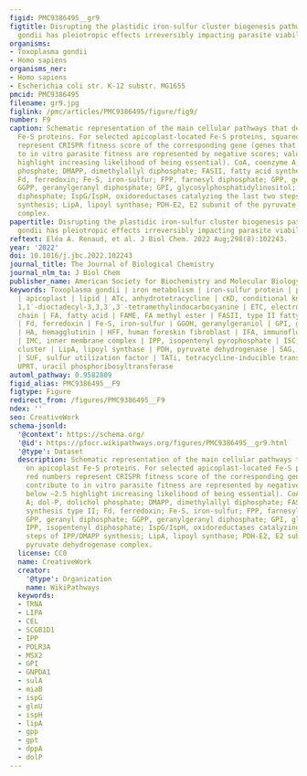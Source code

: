 ```yaml
---
figid: PMC9386495__gr9
figtitle: Disrupting the plastidic iron-sulfur cluster biogenesis pathway in Toxoplasma
  gondii has pleiotropic effects irreversibly impacting parasite viability
organisms:
- Toxoplasma gondii
- Homo sapiens
organisms_ner:
- Homo sapiens
- Escherichia coli str. K-12 substr. MG1655
pmcid: PMC9386495
filename: gr9.jpg
figlink: /pmc/articles/PMC9386495/figure/fig9/
number: F9
caption: Schematic representation of the main cellular pathways that depend on apicoplast
  Fe-S proteins. For selected apicoplast-located Fe-S proteins, squared red numbers
  represent CRISPR fitness score of the corresponding gene (genes that contribute
  to in vitro parasite fitness are represented by negative scores; values below −2.5
  highlight increasing likelihood of being essential). CoA, coenzyme A; dol-P, dolichol
  phosphate; DMAPP, dimethylallyl diphosphate; FASII, fatty acid synthesis type II;
  Fd, ferredoxin; Fe-S, iron-sulfur; FPP, farnesyl diphosphate; GPP, geranyl diphosphate;
  GGPP, geranylgeranyl diphosphate; GPI, glycosylphosphatidylinositol; IPP, isopentenyl
  diphosphate; IspG/IspH, oxidoreductases catalyzing the last two steps of IPP/DMAPP
  synthesis; LipA, lipoyl synthase; PDH-E2, E2 subunit of the pyruvate dehydrogenase
  complex.
papertitle: Disrupting the plastidic iron-sulfur cluster biogenesis pathway in Toxoplasma
  gondii has pleiotropic effects irreversibly impacting parasite viability.
reftext: Eléa A. Renaud, et al. J Biol Chem. 2022 Aug;298(8):102243.
year: '2022'
doi: 10.1016/j.jbc.2022.102243
journal_title: The Journal of Biological Chemistry
journal_nlm_ta: J Biol Chem
publisher_name: American Society for Biochemistry and Molecular Biology
keywords: Toxoplasma gondii | iron metabolism | iron-sulfur protein | parasite metabolism
  | apicoplast | lipid | ATc, anhydrotetracycline | cKD, conditional knockdown | DiI,
  1,1′-dioctadecyl-3,3,3′,3′-tetramethylindocarbocyanine | ETC, electron transport
  chain | FA, fatty acid | FAME, FA methyl ester | FASII, type II fatty acid synthase
  | Fd, ferredoxin | Fe-S, iron-sulfur | GGOH, geranylgeraniol | GPI, glycosylphosphatidylinositol
  | HA, hemagglutinin | HFF, human foreskin fibroblast | IFA, immunofluorescence assay
  | IMC, inner membrane complex | IPP, isopentenyl pyrophosphate | ISC, iron-sulfur
  cluster | LipA, lipoyl synthase | PDH, pyruvate dehydrogenase | SAG, surface antigen
  | SUF, sulfur utilization factor | TATi, tetracycline-inducible transactivator |
  UPRT, uracil phosphoribosyltransferase
automl_pathway: 0.9582809
figid_alias: PMC9386495__F9
figtype: Figure
redirect_from: /figures/PMC9386495__F9
ndex: ''
seo: CreativeWork
schema-jsonld:
  '@context': https://schema.org/
  '@id': https://pfocr.wikipathways.org/figures/PMC9386495__gr9.html
  '@type': Dataset
  description: Schematic representation of the main cellular pathways that depend
    on apicoplast Fe-S proteins. For selected apicoplast-located Fe-S proteins, squared
    red numbers represent CRISPR fitness score of the corresponding gene (genes that
    contribute to in vitro parasite fitness are represented by negative scores; values
    below −2.5 highlight increasing likelihood of being essential). CoA, coenzyme
    A; dol-P, dolichol phosphate; DMAPP, dimethylallyl diphosphate; FASII, fatty acid
    synthesis type II; Fd, ferredoxin; Fe-S, iron-sulfur; FPP, farnesyl diphosphate;
    GPP, geranyl diphosphate; GGPP, geranylgeranyl diphosphate; GPI, glycosylphosphatidylinositol;
    IPP, isopentenyl diphosphate; IspG/IspH, oxidoreductases catalyzing the last two
    steps of IPP/DMAPP synthesis; LipA, lipoyl synthase; PDH-E2, E2 subunit of the
    pyruvate dehydrogenase complex.
  license: CC0
  name: CreativeWork
  creator:
    '@type': Organization
    name: WikiPathways
  keywords:
  - TRNA
  - LIPA
  - CEL
  - SCGB1D1
  - IPP
  - POLR3A
  - MSX2
  - GPI
  - GNPDA1
  - sulA
  - miaB
  - ispG
  - glnU
  - ispH
  - lipA
  - gpp
  - gpt
  - dppA
  - dolP
---
```

